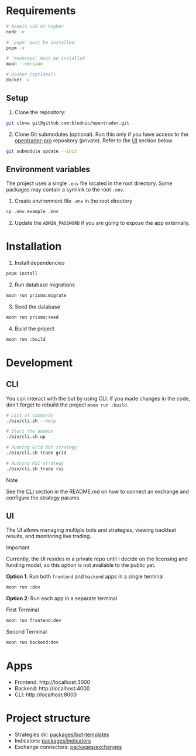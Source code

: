 # Requirements

```bash
# NodeJS v20 or higher
node -v

# `pnpm` must be installed
pnpm -v

# `moonrepo` must be installed
moon --version

# Docker (optional)
docker -v
```

## Setup

1. Clone the repository:

```bash
git clone git@github.com:bludnic/opentrader.git
```

2. Clone Git submodules (optional). Run this only if you have access to the [opentrader-pro](https://github.com/bludnic/opentrader-pro) repository (private). Refer to the [UI](/CONTRIBUTING.md#UI) section below.

```bash
git submodule update --init
```

## Environment variables

The project uses a single `.env` file located in the root directory. Some packages may contain a symlink to the root `.env`.

1. Create environment file `.env` in the root directory

```bash
cp .env.example .env
```

2. Update the `ADMIN_PASSWORD` if you are going to expose the app externally.

# Installation

1. Install dependencies

```bash
pnpm install
```

2. Run database migrations

```bash
moon run prisma:migrate
```

3. Seed the database

```bash
moon run prisma:seed
```

4. Build the project

```bash
moon run :build
```

# Development

## CLI

You can interact with the bot by using CLI.
If you made changes in the code, don't forget to rebuild the project `moon run :build`.

```bash
# List of commands
./bin/cli.sh --help

# Start the daemon
./bin/cli.sh up

# Running Grid bot strategy
./bin/cli.sh trade grid

# Running RSI strategy
./bin/cli.sh trade rsi
```

> [!NOTE]
> See the [CLI](/README.md#cli) section in the README.md on how to connect an exchange and configure the strategy params.

## UI

The UI allows managing multiple bots and strategies, viewing backtest results, and monitoring live trading.

> [!IMPORTANT]
> Currently, the UI resides in a private repo until I decide on the licensing and funding model,
> so this option is not available to the public yet.

**Option 1**: Run both `frontend` and `backend` apps in a single terminal

```bash
moon run :dev
```

**Option 2**: Run each app in a separate terminal

First Terminal

```bash
moon run frontend:dev
```

Second Terminal

```bash
moon run backend:dev
```

# Apps

- Frontend: http://localhost:3000
- Backend: http://localhost:4000
- CLI: http://localhost:8000

# Project structure

- Strategies dir: [packages/bot-templates](/packages/bot-templates/src/templates)
- Indicators: [packages/indicators](/packages/indicators/src/indicators)
- Exchange connectors: [packages/exchanges](/packages/exchanges/src/exchanges)
